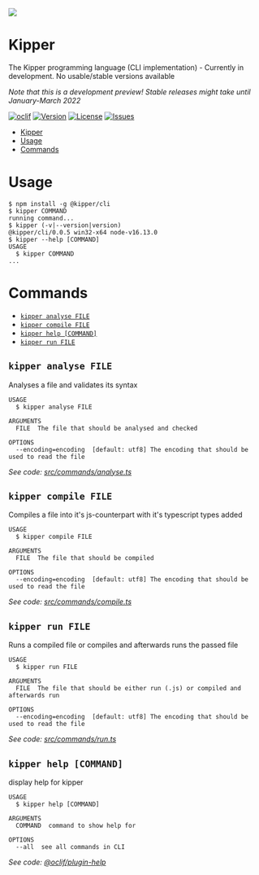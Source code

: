 ![](./img/Kipper-Logo-with-head.png)

# Kipper

The Kipper programming language (CLI implementation) - Currently in development. No usable/stable versions available

*Note that this is a development preview! Stable releases might take until January-March 2022*

[![oclif](https://img.shields.io/badge/cli-oclif-brightgreen.svg)](https://oclif.io)
[![Version](https://img.shields.io/npm/v/@kipper/cli)](https://npmjs.org/package/@kipper/cli)
[![License](https://img.shields.io/npm/l/@kipper/cli)](https://github.com/Luna-Klatzer/Kipper-CLI/blob/main/LICENSE)
[![Issues](https://img.shields.io/github/issues/Luna-Klatzer/Kipper)](https://github.com/Luna-Klatzer/Kipper/issues)

<!-- toc -->
* [Kipper](#kipper)
* [Usage](#usage)
* [Commands](#commands)
<!-- tocstop -->
<!-- tocstop -->

# Usage

<!-- usage -->
```sh-session
$ npm install -g @kipper/cli
$ kipper COMMAND
running command...
$ kipper (-v|--version|version)
@kipper/cli/0.0.5 win32-x64 node-v16.13.0
$ kipper --help [COMMAND]
USAGE
  $ kipper COMMAND
...
```
<!-- usagestop -->
<!-- usagestop -->

# Commands

<!-- commands -->
* [`kipper analyse FILE`](#kipper-analyse-file)
* [`kipper compile FILE`](#kipper-compile-file)
* [`kipper help [COMMAND]`](#kipper-help-command)
* [`kipper run FILE`](#kipper-run-file)

## `kipper analyse FILE`

Analyses a file and validates its syntax

```
USAGE
  $ kipper analyse FILE

ARGUMENTS
  FILE  The file that should be analysed and checked

OPTIONS
  --encoding=encoding  [default: utf8] The encoding that should be used to read the file
```

_See code: [src/commands/analyse.ts](https://github.com/Luna-Klatzer/Kipper/blob/v0.0.5/src/commands/analyse.ts)_

## `kipper compile FILE`

Compiles a file into it's js-counterpart with it's typescript types added

```
USAGE
  $ kipper compile FILE

ARGUMENTS
  FILE  The file that should be compiled

OPTIONS
  --encoding=encoding  [default: utf8] The encoding that should be used to read the file
```

_See code: [src/commands/compile.ts](https://github.com/Luna-Klatzer/Kipper/blob/v0.0.5/src/commands/compile.ts)_

## `kipper run FILE`

Runs a compiled file or compiles and afterwards runs the passed file

```
USAGE
  $ kipper run FILE

ARGUMENTS
  FILE  The file that should be either run (.js) or compiled and afterwards run

OPTIONS
  --encoding=encoding  [default: utf8] The encoding that should be used to read the file
```

_See code: [src/commands/run.ts](https://github.com/Luna-Klatzer/Kipper/blob/v0.0.5/src/commands/run.ts)_

## `kipper help [COMMAND]`

display help for kipper

```
USAGE
  $ kipper help [COMMAND]

ARGUMENTS
  COMMAND  command to show help for

OPTIONS
  --all  see all commands in CLI
```

_See code: [@oclif/plugin-help](https://github.com/oclif/plugin-help/blob/v3.2.3/src/commands/help.ts)_
<!-- commandsstop -->
<!-- commandsstop -->
